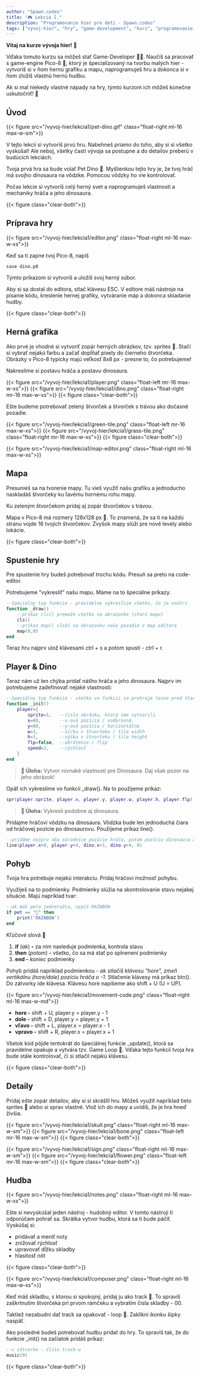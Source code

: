 ```yaml
---
author: "Spawn.codes"
title: "🎮 Lekcia I."
description: "Programovanie hier pre deti - Spawn.codes"
tags: ["vývoj-hier", "hry", "game-development", "kurz", "programovanie-hier", "programovanie-pre-deti"]
---
```


**Vitaj na kurze vývoja hier!** 👋

<!--more-->

Vďaka tomuto kurzu sa môžeš stať <span class="font-semibold text-lg text-slate-800 text-center max-w-sm mx-1 rounded-md px-2 py-1 bg-gradient-to-r from-indigo-200 via-red-200 to-yellow-100 shadow-md shadow-indigo-600">Game-Developer 👨‍💻</span>. Naučíš sa pracovať s game-engine <span class="font-semibold text-lg text-slate-800 text-center max-w-sm mx-1 rounded-md px-2 py-1 bg-gradient-to-r from-indigo-200 via-red-200 to-yellow-100 shadow-md shadow-indigo-600">Pico-8 🎲</span>, ktorý je špecializovaný na tvorbu malých hier - vytvoríš si v ňom hernú grafiku a mapu, naprogramuješ hru a dokonca si v ňom zložíš vlastnú hernú hudbu.

Ak si mal niekedy vlastné nápady na hry, týmto kurzom ich môžeš konečne uskutočniť! 💪

## Úvod

{{< figure src="/vyvoj-hier/lekcia1/pet-dino.gif" class="float-right ml-16 max-w-sm">}}

V tejto lekcii si vytvoríš prvú hru. Nabehneš priamo do toho, aby si si všetko vyskúšal! Ale neboj, všetky časti vývoja sa postupne a do detailov preberú v budúcich lekciách.

Tvoja prvá hra sa bude volať <span class="font-semibold text-lg text-slate-800 text-center max-w-sm mx-1 rounded-md px-2 py-1 bg-gradient-to-r from-indigo-200 via-red-200 to-yellow-100 shadow-md shadow-indigo-600">Pet Dino 🐲</span>. Myšlienkou tejto hry je, že tvoj hráč má svojho dinosaura na vôdzke. Pomocou vôdzky ho vie kontrolovať.

Počas lekcie si vytvoríš celý herný svet a naprogramuješ vlastnosti a mechaniky hráča a jeho dinosaura.

{{< figure class="clear-both">}}

## Príprava hry

{{< figure src="/vyvoj-hier/lekcia1/editor.png" class="float-right ml-16 max-w-xs">}}

Keď sa ti zapne tvoj Pico-8, napíš

```
save dino.p8
```
Týmto príkazom si vytvoríš a uložíš svoj herný súbor.

Aby si sa dostal do editora, stlač klávesu <span class="font-mono text-slate-400 text-center max-w-sm mx-1 rounded-md px-2 py-1 bg-slate-800">ESC</span>. V editore máš nástroje na písanie kódu, kreslenie hernej grafiky, vytváranie máp a dokonca skladanie hudby.

{{< figure class="clear-both">}}

## Herná grafika
Ako prvé je vhodné si vytvoriť zopár herných obrázkov, tzv. <span class="font-semibold text-lg text-slate-800 text-center max-w-sm mx-1 rounded-md px-2 py-1 bg-gradient-to-r from-indigo-200 via-red-200 to-yellow-100 shadow-md shadow-indigo-600">sprites 🎨</span>. Stačí si vybrať nejakú farbu a začať dopĺňať pixely do čierneho štvorčeka. Obrázky v Pico-8 typicky majú veľkosť 8x8 px - presne to, čo potrebujeme!

Nakreslíme si postavu hráča a postavu dinosaura.

{{< figure src="/vyvoj-hier/lekcia1/player.png" class="float-left mr-16 max-w-xs">}}
{{< figure src="/vyvoj-hier/lekcia1/dino.png" class="float-right mr-16 max-w-xs">}}
{{< figure class="clear-both">}}

Ešte budeme potrebovať zelený štvorček a štvorček s trávou ako dočasné pozadie.

{{< figure src="/vyvoj-hier/lekcia1/green-tile.png" class="float-left mr-16 max-w-xs">}}
{{< figure src="/vyvoj-hier/lekcia1/grass-tile.png" class="float-right mr-16 max-w-xs">}}
{{< figure class="clear-both">}}

{{< figure src="/vyvoj-hier/lekcia1/map-editor.png" class="float-right ml-16 max-w-xs">}}

## Mapa
Presunieš sa na tvorenie mapy. Tu vieš využiť našu grafiku a jednoducho naskladáš štvorčeky ku ľavému hornému rohu mapy.

Ku zeleným štvorčekom pridaj aj zopár štvorčekov s trávou.

Mapa v Pico-8 má rozmery <span class="font-semibold text-lg text-slate-800 text-center max-w-sm mx-1 rounded-md px-2 py-1 bg-gradient-to-r from-indigo-200 via-red-200 to-yellow-100 shadow-md shadow-indigo-600">128x128 px 👾</span>. To znamená, že sa ti na každú stranu vojde 16 tvojich štvorčekov. Zvyšok mapy slúži pre nové levely alebo lokácie.

{{< figure class="clear-both">}}

## Spustenie hry
Pre spustenie hry budeš potrebovať trochu kódu. Presuň sa preto na code-editor.

Potrebujeme "vykresliť" našu mapu. Máme na to špeciálne príkazy.

```lua
--špeciálny typ funkcie - pravidelne vykresľuje všetko, čo je vnútri
function _draw()
    --príkaz cls() premaže všetko na obrazovke (starú mapu)
    cls()
    --príkaz map() vloží na obrazovku naše pozadie z map editora
    map(0,0)
end
```

Teraz hru najprv ulož klávesami <span class="font-mono text-slate-400 text-center max-w-sm mx-1 rounded-md px-2 py-1 bg-slate-800">ctrl + s</span> a potom spusti - <span class="font-mono text-slate-400 text-center max-w-sm mx-1 rounded-md px-2 py-1 bg-slate-800">ctrl + r</span>.

## Player & Dino
Teraz nám už len chýba pridať nášho hráča a jeho dinosaura. Najprv im potrebujeme zadefinovať nejaké vlastnosti:

```lua
--špeciálny typ funkcie - všetko vo funkcii sa prehraje tesne pred štartom hry
function _init()
    player={
        sprite=1,   --číslo obrázku, ktorý sme vytvorili
        x=60,       --x-ová pozícia / vodorovná
        y=60,       --y-ová pozícia / horizontálna
        w=1,        --šírka v štvorčeku / tile width
        h=1,        --výška v štvorčeku / tile height
        flp=false,  --obrátenie / flip
        speed=1,    --rýchlosť
    }
end
```

> **🔰 Úloha:** Vytvor rovnaké vlastnosti pre Dinosaura. Daj však pozor na jeho obrázok!

Opäť ich vykreslíme vo funkcii <span class="font-mono text-slate-400 text-center max-w-sm mx-1 rounded-md px-2 py-1 bg-slate-800">_draw()</span>. Na to použijeme príkaz:

```lua
spr(player.sprite, player.x, player.y, player.w, player.h, player.flp)
```

> **🔰 Úloha:** Vykresli podobne aj dinosaura.

Pridajme hráčovi vôdzku na dinosaura. Vôdzka bude len jednoduchá čiara od hráčovej pozície po dinosaurovu. Použijeme príkaz <span class="font-mono text-slate-400 text-center max-w-sm mx-1 rounded-md px-2 py-1 bg-slate-800">line()</span>.

```lua
--pridáme najprv oba súradnice pozície hráča, potom pozíciu dinosaura a nakoniec farbu (8=červená)
line(player.x+8, player.y+4, dino.x+1, dino.y+4, 8)
```

## Pohyb
Tvoja hra potrebuje nejakú interakciu. Pridaj hráčovi možnosť pohybu.

Využiješ na to podmienky. Podmienky slúžia na skontrolovanie stavu nejakej situácie. Majú napríklad tvar:

```lua
--ak máš peta jednorožca, vypíš RAINBOW
if pet == "🦄" then
    print('RAINBOW')
end
```

<span class="font-semibold text-lg text-slate-800 text-center max-w-sm mx-1 rounded-md px-2 py-1 bg-gradient-to-r from-indigo-200 via-red-200 to-yellow-100 shadow-md shadow-indigo-600">Kľúčové slová 🔑</span>
1. **if** (*ak*) **-** za ním nasleduje podmienka, kontrola stavu
2. **then** (*potom*) **-** všetko, čo sa má stať po splnenení podmienky
3. **end -** *koniec* podmienky

Pohyb pridáš napríklad podmienkou - *ak stlačíš klávesu "hore", zmeň vertikálnu (hore/dole) pozíciu hráča o -1*.
Stlačenie klávesy má príkaz <span class="font-mono text-slate-400 text-center max-w-sm mx-1 rounded-md px-2 py-1 bg-slate-800">btn()</span>. Do zátvorky ide klávesa. Klávesu hore napíšeme ako <span class="font-mono text-slate-400 text-center max-w-sm mx-1 rounded-md px-2 py-1 bg-slate-800">shift + U</span> (U = UP).

{{< figure src="/vyvoj-hier/lekcia1/movement-code.png" class="float-right ml-16 max-w-md">}}

- **hore -** <span class="font-mono text-slate-400 text-center max-w-sm mx-1 rounded-md px-2 py-1 bg-slate-800">shift + U</span>, player.y = player.y - 1
- **dole -** <span class="font-mono text-slate-400 text-center max-w-sm mx-1 rounded-md px-2 py-1 bg-slate-800">shift + D</span>, player.y = player.y + 1
- **vľavo -** <span class="font-mono text-slate-400 text-center max-w-sm mx-1 rounded-md px-2 py-1 bg-slate-800">shift + L</span>, player.x = player.x - 1
- **vpravo -** <span class="font-mono text-slate-400 text-center max-w-sm mx-1 rounded-md px-2 py-1 bg-slate-800">shift + R</span>, player.x = player.x + 1

Všetok kód pôjde tentokrát do špeciálnej funkcie <span class="font-mono text-slate-400 text-center max-w-sm mx-1 rounded-md px-2 py-1 bg-slate-800">_update()</span>, ktorá sa pravidelne opakuje a vytvára tzv. <span class="font-semibold text-lg text-slate-800 text-center max-w-sm mx-1 rounded-md px-2 py-1 bg-gradient-to-r from-indigo-200 via-red-200 to-yellow-100 shadow-md shadow-indigo-600">Game Loop 👾</span>.
Vďaka tejto funkcii tvoja hra bude stále kontrolovať, či si stlačil nejakú klávesu.

{{< figure class="clear-both">}}

## Detaily
Pridaj ešte zopár detailov, aby si si skrášlil hru. Môžeš využiť napríklad tieto <span class="font-semibold text-lg text-slate-800 text-center max-w-sm mx-1 rounded-md px-2 py-1 bg-gradient-to-r from-indigo-200 via-red-200 to-yellow-100 shadow-md shadow-indigo-600">sprites 🎨</span> alebo si sprav vlastné.
Vlož ich do mapy a uvidíš, že je hra hneď živšia.

{{< figure src="/vyvoj-hier/lekcia1/skull.png" class="float-right ml-16 max-w-sm">}}
{{< figure src="/vyvoj-hier/lekcia1/bone.png" class="float-left mr-16 max-w-sm">}}
{{< figure class="clear-both">}}

{{< figure src="/vyvoj-hier/lekcia1/sign.png" class="float-right ml-16 max-w-sm">}}
{{< figure src="/vyvoj-hier/lekcia1/flower.png" class="float-left mr-16 max-w-sm">}}
{{< figure class="clear-both">}}

## Hudba

{{< figure src="/vyvoj-hier/lekcia1/notes.png" class="float-right ml-16 max-w-xs">}}

Ešte si nevyskúšal jeden nástroj - hudobný editor. V tomto nástroji ti odporúčam pohrať sa. Skrátka vytvor hudbu, ktorá sa ti bude páčiť. Vyskúšaj si:
- pridávať a meniť noty
- znižovať rýchlosť
- upravovať dĺžku skladby
- hlasitosť nôt

{{< figure class="clear-both">}}

{{< figure src="/vyvoj-hier/lekcia1/composer.png" class="float-right ml-16 max-w-xs">}}

Keď máš skladbu, s ktorou si spokojný, pridaj ju ako <span class="font-semibold text-lg text-slate-800 text-center max-w-sm mx-1 rounded-md px-2 py-1 bg-gradient-to-r from-indigo-200 via-red-200 to-yellow-100 shadow-md shadow-indigo-600">track 🎼</span>. To spravíš zaškrtnutím štvorčeka pri prvom rámčeku a vybratím čísla skladby - 00.

Taktiež nezabudni dať track sa opakovať - <span class="font-semibold text-lg text-slate-800 text-center max-w-sm mx-1 rounded-md px-2 py-1 bg-gradient-to-r from-indigo-200 via-red-200 to-yellow-100 shadow-md shadow-indigo-600">loop 🔂</span>. Zaklikni ikonku šípky naspäť.

Ako posledné budeš potrebovať hudbu pridať do hry. To spravíš tak, že do funkcie <span class="font-mono text-slate-400 text-center max-w-sm mx-1 rounded-md px-2 py-1 bg-slate-800">_init()</span> na začiatok pridáš príkaz:

```lua
--v zátvorke - číslo track-u
music(0)
```

{{< figure class="clear-both">}}